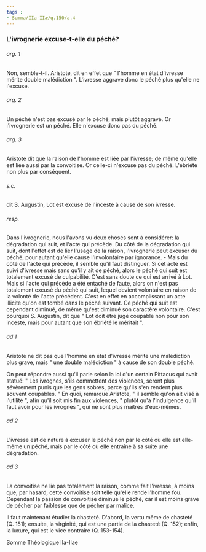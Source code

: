 ```yaml
---
tags : 
- Summa/IIa-IIæ/q.150/a.4
---
```


### L'ivrognerie excuse-t-elle du péché?

###### arg. 1
Non, semble-t-il. Aristote, dit en effet que " l'homme en état d'ivresse mérite double malédiction ". L'ivresse aggrave donc le péché plus qu'elle ne l'excuse. 

###### arg. 2
Un péché n'est pas excusé par le péché, mais plutôt aggravé. Or l'ivrognerie est un péché. Elle n'excuse donc pas du péché. 

###### arg. 3
Aristote dit que la raison de l'homme est liée par l'ivresse; de même qu'elle est liée aussi par la convoitise. Or celle-ci n'excuse pas du péché. L'ébriété non plus par conséquent. 

###### s.c.
dit S. Augustin, Lot est excusé de l'inceste à cause de son ivresse. 

###### resp.
Dans l'ivrognerie, nous l'avons vu deux choses sont à considérer: la dégradation qui suit, et l'acte qui précède. Du côté de la dégradation qui suit, dont l'effet est de lier l'usage de la raison, l'ivrognerie peut excuser du péché, pour autant qu'elle cause l'involontaire par ignorance. - Mais du côté de l'acte qui précède, il semble qu'il faut distinguer. Si cet acte est suivi d'ivresse mais sans qu'il y ait de péché, alors le péché qui suit est totalement excusé de culpabilité. C'est sans doute ce qui est arrivé à Lot. Mais si l'acte qui précède a été entaché de faute, alors on n'est pas totalement excusé du péché qui suit, lequel devient volontaire en raison de la volonté de l'acte précédent. C'est en effet en accomplissant un acte illicite qu'on est tombé dans le péché suivant. Ce péché qui suit est cependant diminué, de même qu'est diminué son caractère volontaire. C'est pourquoi S. Augustin, dit que " Lot doit être jugé coupable non pour son inceste, mais pour autant que son ébriété le méritait ". 

###### ad 1
Aristote ne dit pas que l'homme en état d'ivresse mérite une malédiction plus grave, mais " une double malédiction " à cause de son double péché. 

On peut répondre aussi qu'il parle selon la loi d'un certain Pittacus qui avait statué: " Les ivrognes, s'ils commettent des violences, seront plus sévèrement punis que les gens sobres, parce qu'ils s'en rendent plus souvent coupables. " En quoi, remarque Aristote, " il semble qu'on ait visé à l'utilité ", afin qu'il soit mis fin aux violences, " plutôt qu'à l'indulgence qu'il faut avoir pour les ivrognes ", qui ne sont plus maîtres d'eux-mêmes. 

###### ad 2
L'ivresse est de nature à excuser le péché non par le côté où elle est elle-même un péché, mais par le côté où elle entraîne à sa suite une dégradation. 

###### ad 3
La convoitise ne lie pas totalement la raison, comme fait l'ivresse, à moins que, par hasard, cette convoitise soit telle qu'elle rende l'homme fou. Cependant la passion de convoitise diminue le péché, car il est moins grave de pécher par faiblesse que de pécher par malice. 

Il faut maintenant étudier la chasteté. D'abord, la vertu même de chasteté (Q. 151); ensuite, la virginité, qui est une partie de la chasteté (Q. 152); enfin, la luxure, qui est le vice contraire (Q. 153-154). 

Somme Théologique IIa-IIae 

